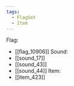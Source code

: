 ```yaml
---
tags:
  - FlagSet
  - Item
---
```

Flag:
- [[flag_10906]]
Sound:
- [[sound_17]]
- [[sound_43]]
- [[sound_44]]
Item:
- [[item_423]]
